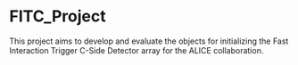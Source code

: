 # FITC_Project

This project aims to develop and evaluate the objects for initializing the Fast Interaction Trigger C-Side Detector array for the ALICE collaboration. 
